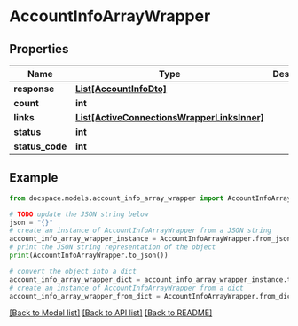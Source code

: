 # AccountInfoArrayWrapper


## Properties

Name | Type | Description | Notes
------------ | ------------- | ------------- | -------------
**response** | [**List[AccountInfoDto]**](AccountInfoDto.md) |  | [optional] 
**count** | **int** |  | [optional] 
**links** | [**List[ActiveConnectionsWrapperLinksInner]**](ActiveConnectionsWrapperLinksInner.md) |  | [optional] 
**status** | **int** |  | [optional] 
**status_code** | **int** |  | [optional] 

## Example

```python
from docspace.models.account_info_array_wrapper import AccountInfoArrayWrapper

# TODO update the JSON string below
json = "{}"
# create an instance of AccountInfoArrayWrapper from a JSON string
account_info_array_wrapper_instance = AccountInfoArrayWrapper.from_json(json)
# print the JSON string representation of the object
print(AccountInfoArrayWrapper.to_json())

# convert the object into a dict
account_info_array_wrapper_dict = account_info_array_wrapper_instance.to_dict()
# create an instance of AccountInfoArrayWrapper from a dict
account_info_array_wrapper_from_dict = AccountInfoArrayWrapper.from_dict(account_info_array_wrapper_dict)
```
[[Back to Model list]](../README.md#documentation-for-models) [[Back to API list]](../README.md#documentation-for-api-endpoints) [[Back to README]](../README.md)


